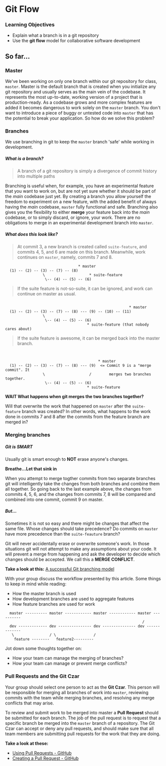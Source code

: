 # Git Flow

### Learning Objectives

- Explain what a branch is in a git repository
- Use the __git flow__ model for collaborative software development

## So far...

### Master

We've been working on only one branch within our git repository for class,
`master`. Master is the default branch that is created when you initialize any
git repository and usually serves as the main vein of the codebase. It
represents the most up-to-date, working version of a project that is
production-ready. As a codebase grows and more complex features are added it
becomes dangerous to work solely on the `master` branch. You don't want to
introduce a piece of buggy or untested code into `master` that has the potential
to break your application. So how do we solve this problem?

### Branches

We use branching in git to keep the `master` branch 'safe' while working in
development.

##### What is a branch?

> A branch of a git repository is simply a divergence of commit history into
  multiple paths

Branching is useful when, for example, you have an experimental feature that you
want to work on, but are not yet sure whether it should be part of the *main*
codebase just yet. By creating a branch you allow yourself the freedom to
experiment on a new feature, with the added benefit of always having the *main*
codebase, `master` fully functional and safe. Branching also gives you the
flexibility to either **merge** your feature back into the *main* codebase, or
to simply discard, or ignore, your work. There are no obligations to merge in an
experimental development branch into `master`.

##### What does this look like?

> At commit 3, a new branch is created called `suite-feature`, and commits
4, 5, and 6 are made on this branch. Meanwhile, work continues on `master`,
namely, commits 7 and 8.

```
                                 * master
  (1) -- (2) -- (3) -- (7) -- (8)
                 \                    * suite-feature
                  \-- (4) -- (5) -- (6)

```

> If the suite feature is not-so-suite, it can be ignored, and work can continue
  on master as usual.

```

                                                        * master
  (1) -- (2) -- (3) -- (7) -- (8) --- (9) -- (10) -- (11)
                 \
                  \-- (4) -- (5) -- (6)
                                     * suite-feature (that nobody cares about)

```

> If the suite feature is awesome, it can be merged back into the master branch.

```


                                          * master
  (1) -- (2) -- (3) -- (7) -- (8) --- (9)  <= Commit 9 is a "merge commit". It
                 \                    /        merges two branches together.
                  \-- (4) -- (5) -- (6)
                                     * suite-feature

```

**WAIT What happens when git merges the two branches together?**

Will that overwrite the work that happened on `master` after the `suite-feature`
branch was created? In other words, what happens to the work done in commits 7
and 8 after the commits from the feature branch are merged in?

### Merging branches

##### Git is SMART

Usually git is smart enough to **NOT** erase anyone's changes.

**Breathe...Let that sink in**

When you attempt to merge togther commits from two separate branches git will
intelligently take the changes from both branches and combine them all together.
So going back to the last example above, the changes from commits 4, 5, 6, and
the changes from commits 7, 8 will be compared and combined into one commit,
commit 9 on master.

##### But...

Sometimes it is not so easy and there might be changes that affect the same
file. Whose changes should take precedence? Do commits on `master` have more
precedence than the `suite-feauture` branch?

Git will never accidentally erase or overwrite someone's work. In those
situations git will not attempt to make any assumptions about your code. It will
prevent a merge from happening and ask the developer to decide which changes
should be accepted. We call this a **MERGE CONFLICT**.

**Take a look at this:** [A successful Git branching model](http://nvie.com/posts/a-successful-git-branching-model/)

With your group discuss the workflow presented by this article. Some things to
keep in mind while reading:

- How the master branch is used
- How development branches are used to aggregate features
- How feature branches are used for work

```
  master ---------- master ------------ master ------------ master ----------
                                                              /
  dev ------------- dev --------------- dev --------------- dev -------------
   \                / \                 /
    feature --------   feature2---------
```

Jot down some thoughts together on:

- How your team can manage the merging of branches?
- How your team can manage or prevent merge conflicts?

### Pull Requests and the Git Czar

Your group should select one person to act as the **Git Czar**. This person will
be responsible for merging all branches of work into `master`, reviewing commits
with the team while merging branches, and resolving any merge conflicts that may
arise.

To review and submit work to be merged into master a **Pull Request** should be
submitted for each branch. The job of the pull request is to request that a
specific branch be merged into the `master` branch of a repository. The Git Czar
can accept or deny any pull requests, and should make sure that all team members
are submitting pull requests for the work that they are doing.

**Take a look at these:**

- [Using Pull Requests - GitHub](https://help.github.com/articles/using-pull-requests/)
- [Creating a Pull Request - GitHub](https://help.github.com/articles/creating-a-pull-request/)

